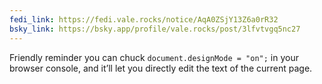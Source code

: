 ```yaml
---
fedi_link: https://fedi.vale.rocks/notice/AqA0ZSjY13Z6a0rR32
bsky_link: https://bsky.app/profile/vale.rocks/post/3lfvtvgq5nc27
---
```


Friendly reminder you can chuck `document.designMode = "on";` in your browser console, and it’ll let you directly edit the text of the current page.
